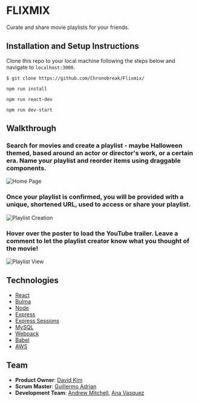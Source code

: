 # FLIXMIX
Curate and share movie playlists for your friends.

## Installation and Setup Instructions

Clone this repo to your local machine following the steps below and navigate to `localhost:3000`.
```
$ git clone https://github.com/Chronobreak/Flixmix/
```
```
npm run install
```
```
npm run react-dev
```
```
npm run dev-start
```


## Walkthrough

  ### Search for movies and create a playlist - maybe Halloween themed, based around an actor or director's work, or a certain era. Name your playlist and reorder items using draggable components.
  ![Home Page](https://i.imgur.com/9VosCX8.jpg)

  ### Once your playlist is confirmed, you will be provided with a unique, shortened URL, used to access or share your playlist.
  ![Playlist Creation](https://i.imgur.com/Y7MAlnL.png)

  
  ### Hover over the poster to load the YouTube trailer. Leave a comment to let the playlist creator know what you thought of the movie!
  ![Playlist View](https://i.imgur.com/EmpPYLm.jpg)

## Technologies

* [React](https://reactjs.org/)
* [Bulma](https://bulma.io/documentation/layout/container/)
* [Node](https://nodejs.org/en/)
* [Express](https://expressjs.com/)
* [Express Sessions](https://www.npmjs.com/package/express-session)
* [MySQL](https://www.npmjs.com/package/node-mysql)
* [Webpack](https://webpack.js.org/)
* [Babel](https://babeljs.io/)
* [AWS](https://aws.amazon.com/)

## Team

- __Product Owner__: [David Kim](https://github.com/Chronobreak)
- __Scrum Master__: [Guillermo Adrian](https://github.com/onecseven)
- __Development Team__: [Andrew Mitchell](https://github.com/mitch292), [Ana Vasquez](https://github.com/anvasquez08) 
